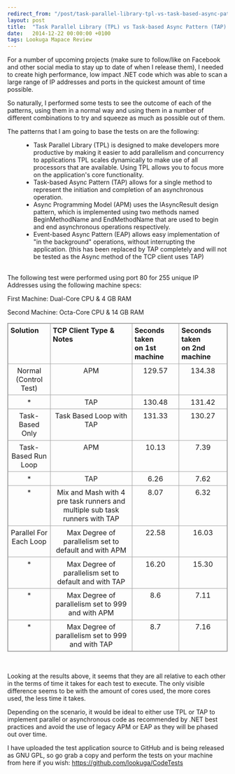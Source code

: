 ```yaml
---
redirect_from: "/post/task-parallel-library-tpl-vs-task-based-async-pattern-tap-vs-async-programming-model-apm"
layout: post
title:  "Task Parallel Library (TPL) vs Task-based Async Pattern (TAP) vs Async Programming Model (APM)"
date:   2014-12-22 00:00:00 +0100
tags: Lookuga Mapace Review
---
```

<p>For a number of
upcoming projects (make sure to follow/like on Facebook and other social media
to stay up to date of when I release them), I needed to create high
performance, low impact .NET code which was able to scan a large range of IP addresses and
ports in the quickest amount of time possible.</p>
<p>So naturally, I
performed some tests to see the outcome of each of the patterns,
using them in a normal way and using them in a number of different
combinations to try and squeeze as much as possible out of them.</p>

<p>The patterns that I am going to base the tests on are the following:</p>

<ul type="disc" style="margin-top: 0in; margin-bottom: 0in; margin-left: 0.375in; unicode-bidi: embed; direction: ltr;">
 <li style="margin-top: 0px; margin-bottom: 0px; vertical-align: middle;"><span>Task Parallel Library (TPL)
     is designed to make developers more productive by making it easier to add
     parallelism and concurrency to applications TPL scales dynamically to make
     use of all processors that are available. Using TPL allows you to focus
     more on the application's core functionality.</span></li>
 <li style="margin-top: 0px; margin-bottom: 0px; vertical-align: middle;"><span>Task-based Async Pattern
     (TAP) allows for a single method to represent the initiation and
     completion of an asynchronous operation.</span></li>
 <li style="margin-top: 0px; margin-bottom: 0px; vertical-align: middle;"><span>Async Programming Model (APM)
     uses the IAsyncResult design pattern, which is implemented using two
     methods named BeginMethodName and EndMethodName that are used to begin and
     end asynchronous operations respectively.</span></li>
 <li style="margin-top: 0px; margin-bottom: 0px; vertical-align: middle;"><span>Event-based Async Pattern
     (EAP) allows easy implementation of "in the background"
     operations, without interrupting the application. (this has been replaced
     by TAP completely and will not be tested as the Async method of the TCP
     client uses TAP)</span></li></ul><p style="margin-top: 0px; margin-bottom: 0px; vertical-align: middle;"><span><br></span></p><ul type="disc" style="margin-top: 0in; margin-bottom: 0in; margin-left: 0.375in; unicode-bidi: embed; direction: ltr;">
</ul>
<p>The following test were performed using port 80 for 255 unique IP Addresses using the following machine specs:</p>
<p>First Machine: Dual-Core CPU &amp; 4 GB RAM</p>
<p>Second Machine: Octa-Core CPU &amp; 14 GB RAM</p>
<div style="direction: ltr;">
<table style="border: 1pt solid rgb(163, 163, 163); border-image: none; border-collapse: collapse; direction: ltr;" border="1" cellspacing="0" cellpadding="0" valign="top">
 <tbody><tr>
  <td style="padding: 4pt; border: 1pt solid rgb(163, 163, 163); border-image: none; width: 1.265in; vertical-align: top;">
  <p style="margin: 0in;"><strong>Solution</strong></p><strong>
  </strong></td><strong>
  </strong><td style="padding: 4pt; border: 1pt solid rgb(163, 163, 163); border-image: none; width: 3.559in; vertical-align: top;"><strong>
  </strong><p style="margin: 0in;"><strong>TCP Client Type &amp; Notes</strong></p><strong>
  </strong></td><strong>
  </strong><td style="padding: 4pt; border: 1pt solid rgb(163, 163, 163); border-image: none; width: 1.499in; vertical-align: top;"><strong>
  </strong><p style="margin: 0in;"><strong>Seconds taken on&nbsp;1st machine</strong></p><strong>
  </strong></td><strong>
  </strong><td style="padding: 4pt; border: 1pt solid rgb(163, 163, 163); border-image: none; width: 1.581in; vertical-align: top;"><strong>
  </strong><p style="margin: 0in;"><strong>Seconds taken on&nbsp;2nd machine</strong></p>
  </td>
 </tr>
 <tr>
  <td style="padding: 4pt; border: 1pt solid rgb(163, 163, 163); border-image: none; width: 1.265in; vertical-align: top;">
  <p style="margin: 0in; text-align: center;">Normal
  (Control Test)</p>
  </td>
  <td style="padding: 4pt; border: 1pt solid rgb(163, 163, 163); border-image: none; width: 3.559in; vertical-align: top;">
  <p style="margin: 0in; text-align: center;">APM</p>
  </td>
  <td style="padding: 4pt; border: 1pt solid rgb(163, 163, 163); border-image: none; width: 1.499in; vertical-align: top;">
  <p style="margin: 0in; text-align: center;">129.57</p>
  </td>
  <td style="padding: 4pt; border: 1pt solid rgb(163, 163, 163); border-image: none; width: 1.581in; vertical-align: top;">
  <p style="margin: 0in; text-align: center;">134.38</p>
  </td>
 </tr>
 <tr>
  <td style="padding: 4pt; border: 1pt solid rgb(163, 163, 163); border-image: none; width: 1.265in; vertical-align: top;">
  <p style="margin: 0in; text-align: center;">*</p>
  </td>
  <td style="padding: 4pt; border: 1pt solid rgb(163, 163, 163); border-image: none; width: 3.559in; vertical-align: top;">
  <p style="margin: 0in; text-align: center;">TAP</p>
  </td>
  <td style="padding: 4pt; border: 1pt solid rgb(163, 163, 163); border-image: none; width: 1.499in; vertical-align: top;">
  <p style="margin: 0in; text-align: center;">130.48</p>
  </td>
  <td style="padding: 4pt; border: 1pt solid rgb(163, 163, 163); border-image: none; width: 1.581in; vertical-align: top;">
  <p style="margin: 0in; text-align: center;">131.42</p>
  </td>
 </tr>
 <tr>
  <td style="padding: 4pt; border: 1pt solid rgb(163, 163, 163); border-image: none; width: 1.265in; vertical-align: top;">
  <p style="margin: 0in; text-align: center;">Task-Based
  Only</p>
  </td>
  <td style="padding: 4pt; border: 1pt solid rgb(163, 163, 163); border-image: none; width: 3.559in; vertical-align: top;">
  <p style="margin: 0in; text-align: center;">Task
  Based Loop with TAP</p>
  </td>
  <td style="padding: 4pt; border: 1pt solid rgb(163, 163, 163); border-image: none; width: 1.499in; vertical-align: top;">
  <p style="margin: 0in; text-align: center;">131.33</p>
  </td>
  <td style="padding: 4pt; border: 1pt solid rgb(163, 163, 163); border-image: none; width: 1.581in; vertical-align: top;">
  <p style="margin: 0in; text-align: center;">130.27</p>
  </td>
 </tr>
 <tr>
  <td style="padding: 4pt; border: 1pt solid rgb(163, 163, 163); border-image: none; width: 1.265in; vertical-align: top;">
  <p style="margin: 0in; text-align: center;">Task-Based
  Run Loop</p>
  </td>
  <td style="padding: 4pt; border: 1pt solid rgb(163, 163, 163); border-image: none; width: 3.559in; vertical-align: top;">
  <p style="margin: 0in; text-align: center;">APM</p>
  </td>
  <td style="padding: 4pt; border: 1pt solid rgb(163, 163, 163); border-image: none; width: 1.499in; vertical-align: top;">
  <p style="margin: 0in; text-align: center;">10.13</p>
  </td>
  <td style="padding: 4pt; border: 1pt solid rgb(163, 163, 163); border-image: none; width: 1.581in; vertical-align: top;">
  <p style="margin: 0in; text-align: center;">7.39</p>
  </td>
 </tr>
 <tr>
  <td style="padding: 4pt; border: 1pt solid rgb(163, 163, 163); border-image: none; width: 1.265in; vertical-align: top;">
  <p style="margin: 0in; text-align: center;">*</p>
  </td>
  <td style="padding: 4pt; border: 1pt solid rgb(163, 163, 163); border-image: none; width: 3.559in; vertical-align: top;">
  <p style="margin: 0in; text-align: center;">TAP</p>
  </td>
  <td style="padding: 4pt; border: 1pt solid rgb(163, 163, 163); border-image: none; width: 1.499in; vertical-align: top;">
  <p style="margin: 0in; text-align: center;">6.26</p>
  </td>
  <td style="padding: 4pt; border: 1pt solid rgb(163, 163, 163); border-image: none; width: 1.581in; vertical-align: top;">
  <p style="margin: 0in; text-align: center;">7.62</p>
  </td>
 </tr>
 <tr>
  <td style="padding: 4pt; border: 1pt solid rgb(163, 163, 163); border-image: none; width: 1.265in; vertical-align: top;">
  <p style="margin: 0in; text-align: center;">*</p>
  </td>
  <td style="padding: 4pt; border: 1pt solid rgb(163, 163, 163); border-image: none; width: 3.559in; vertical-align: top;">
  <p style="margin: 0in; text-align: center;">Mix
  and Mash with 4 pre task runners and multiple sub task runners with TAP</p>
  </td>
  <td style="padding: 4pt; border: 1pt solid rgb(163, 163, 163); border-image: none; width: 1.499in; vertical-align: top;">
  <p style="margin: 0in; text-align: center;">8.07</p>
  </td>
  <td style="padding: 4pt; border: 1pt solid rgb(163, 163, 163); border-image: none; width: 1.581in; vertical-align: top;">
  <p style="margin: 0in; text-align: center;">6.32</p>
  </td>
 </tr>
 <tr>
  <td style="padding: 4pt; border: 1pt solid rgb(163, 163, 163); border-image: none; width: 1.265in; vertical-align: top;">
  <p style="margin: 0in; text-align: center;">Parallel
  For Each Loop</p>
  </td>
  <td style="padding: 4pt; border: 1pt solid rgb(163, 163, 163); border-image: none; width: 3.559in; vertical-align: top;">
  <p style="margin: 0in; text-align: center;">Max
  Degree of parallelism set to default and with APM</p>
  </td>
  <td style="padding: 4pt; border: 1pt solid rgb(163, 163, 163); border-image: none; width: 1.499in; vertical-align: top;">
  <p style="margin: 0in; text-align: center;">22.58</p>
  </td>
  <td style="padding: 4pt; border: 1pt solid rgb(163, 163, 163); border-image: none; width: 1.581in; vertical-align: top;">
  <p style="margin: 0in; text-align: center;">16.03</p>
  </td>
 </tr>
 <tr>
  <td style="padding: 4pt; border: 1pt solid rgb(163, 163, 163); border-image: none; width: 1.265in; vertical-align: top;">
  <p style="margin: 0in; text-align: center;">*</p>
  </td>
  <td style="padding: 4pt; border: 1pt solid rgb(163, 163, 163); border-image: none; width: 3.559in; vertical-align: top;">
  <p style="margin: 0in; text-align: center;">Max
  Degree of parallelism set to default and with TAP</p>
  </td>
  <td style="padding: 4pt; border: 1pt solid rgb(163, 163, 163); border-image: none; width: 1.499in; vertical-align: top;">
  <p style="margin: 0in; text-align: center;">16.20</p>
  </td>
  <td style="padding: 4pt; border: 1pt solid rgb(163, 163, 163); border-image: none; width: 1.581in; vertical-align: top;">
  <p style="margin: 0in; text-align: center;">15.30</p>
  </td>
 </tr>
 <tr>
  <td style="padding: 4pt; border: 1pt solid rgb(163, 163, 163); border-image: none; width: 1.265in; vertical-align: top;">
  <p style="margin: 0in; text-align: center;">*</p>
  </td>
  <td style="padding: 4pt; border: 1pt solid rgb(163, 163, 163); border-image: none; width: 3.559in; vertical-align: top;">
  <p style="margin: 0in; text-align: center;">Max
  Degree of parallelism set to 999 and with APM</p>
  </td>
  <td style="padding: 4pt; border: 1pt solid rgb(163, 163, 163); border-image: none; width: 1.499in; vertical-align: top;">
  <p style="margin: 0in; text-align: center;">8.6</p>
  </td>
  <td style="padding: 4pt; border: 1pt solid rgb(163, 163, 163); border-image: none; width: 1.581in; vertical-align: top;">
  <p style="margin: 0in; text-align: center;">7.11</p>
  </td>
 </tr>
 <tr>
  <td style="padding: 4pt; border: 1pt solid rgb(163, 163, 163); border-image: none; width: 1.265in; vertical-align: top;">
  <p style="margin: 0in; text-align: center;">*</p>
  </td>
  <td style="padding: 4pt; border: 1pt solid rgb(163, 163, 163); border-image: none; width: 3.559in; vertical-align: top;">
  <p style="margin: 0in; text-align: center;">Max
  Degree of parallelism set to&nbsp;999 and with TAP</p>
  </td>
  <td style="padding: 4pt; border: 1pt solid rgb(163, 163, 163); border-image: none; width: 1.499in; vertical-align: top;">
  <p style="margin: 0in; text-align: center;">8.7</p>
  </td>
  <td style="padding: 4pt; border: 1pt solid rgb(163, 163, 163); border-image: none; width: 1.581in; vertical-align: top;">
  <p style="margin: 0in; text-align: center;">7.16</p>
  </td>
 </tr>
</tbody></table>
</div>
<p><br></p><p>Looking at the
results above, it seems that they are all&nbsp;relative to each other in the terms of
time it takes for each test to execute. The only visible difference seems to be
with the amount of cores used, the more cores used, the less time it takes.</p>

<p>Depending on the scenario, it would be ideal to either use TPL or TAP to implement parallel or asynchronous code as recommended by .NET best practices and avoid the use of legacy APM or EAP as they will be phased out over time.</p>

<p>I have uploaded the test application source to GitHub and is being released as GNU GPL, so go grab a copy and perform the tests on your machine from here if you wish: <a href="https://github.com/lookuga/CodeTests">https://github.com/lookuga/CodeTests</a></p>